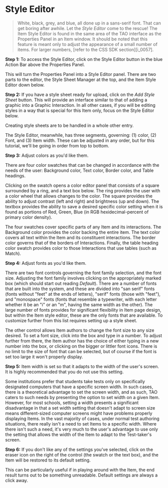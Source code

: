 # Style Editor

>White, black, grey, and blue, all done up in a sans-serif font. That can get boring after awhile. Let the *Style Editor* come to the rescue! The Item Style Editor is found in the same area of the TAO interface as the Properties Panel in an Item window. It should be noted that this feature is meant only to adjust the appearance of a small number of items. For larger numbers, [refer to the CSS SDK section][i_0057].

**Step 1:**  To access the Style Editor, click on the Style Editor button in the blue Action Bar above the Properties Panel.

This will turn the Properties Panel into a Style Editor panel. There are two parts to the editor, the Style Sheet Manager at the top, and the Item Style Editor down below.

**Step 2:** If you have a style sheet ready for upload, click on the *Add Style Sheet* button. This will provide an interface similar to that of adding a graphic into a Graphic Interaction. In all other cases, if you will be editing styles in a way that is special for this Item only, focus on the Style Editor below.

Creating style sheets are to be handled in a whole other entry.

The Style Editor, meanwhile, has three segments, governing: (1) color, (2) Font, and (3) Item width. These can be adjusted in any order, but for this tutorial, we'll be going in order from top to bottom.

**Step 3:** Adjust colors as you'd like them.

There are four color swatches that can be changed in accordance with the needs of the user: Background color, Text color, Border color, and Table headings.

Clicking on the swatch opens a color editor panel that consists of a square surrounded by a ring, and a text box below. The ring provides the user with a color wheel that allows changes to the color. The square provides the ability to adjust contrast (left and right) and brightness (up and down). The textbox provides the ability to save a desired specific color setting when it is found as portions of Red, Green, Blue (in RGB hexidecimal-percent of primary color density).

The four swatches cover specific parts of any Item and its interactions. The Background color provides the color backing the entire item. The text color covers all text within the Item and its constituent interactions. The border color governs that of the borders of Interactions. Finally, the table heading color swatch provides color to those Interactions that use tables (such as Match).

**Step 4:** Adjust fonts as you'd like them.

There are two font controls governing the font family selection, and the font size. Adjusting the font family involves clicking on the appropriately marked box (which should start out reading *Default*). There are a number of fonts that are built into the system, and these are divided into "san serif" fonts (fonts without "feet" at the ends of letters), "serif" fonts (those with "feet"), and "monospace" fonts (fonts that resemble a typewriter, with each letter whether it be an "i" or an "m", having the same width as the other). The large number of fonts provides for significant flexibility in Item page design, but within the Item style editor, these are the only fonts that are available. To customize further from this list requires setting up a style sheet.

The other control allows Item authors to change the font size to any size desired. To set a font size, click into the box and type in a number. To adjust further from there, the Item author has the choice of either typing in a new number into the box, or clicking on the bigger or littler font icons. There is no limit to the size of font that can be selected, but of course if the font is set too large it won't properly display.

**Step 5:** Item width is set so that it adapts to the width of the user's screen. It is highly recommended that you do not use this setting.

Some institutions prefer that students take tests only on specifically designated computers that have a specific screen width. In such cases, there is a theoretical advantage to set the screen width, and as such, TAO caters to such needs by presenting the option to set width on a given Item. However, for most schools, setting a width presents a significant disadvantage in that a set width setting that doesn't adapt to screen size means different-sized computer screens might have problems properly displaying Items. In the vast majority of cases, under normal test authoring situations, there really isn't a need to set Items to a specific width. Where there isn't such a need, it's very much to the user's advantage to use only the setting that allows the width of the Item to adapt to the Test-taker's screen.

**Step 6:** If you don't like any of the settings you've selected, click on the eraser icon on the right of the control (the swatch or the text box), and the Item will be restored to its default setting.

This can be particularly useful if in playing around with the Item, the end result turns out to be something unreadable. Default settings are always a click away.

